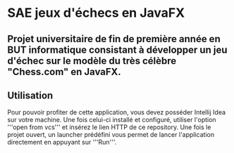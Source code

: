 # SAE jeux d'échecs en JavaFX
Projet universitaire de fin de première année en BUT informatique consistant à développer un jeu d'échec sur le modèle du très célèbre "Chess.com" en JavaFX.
--------------------
## Utilisation
Pour pouvoir profiter de cette application, vous devez posséder Intellij Idea sur votre machine. Une fois celui-ci installé et configuré, utiliser l'option '''open from vcs''' et insérez le lien HTTP de ce repository. Une fois le projet ouvert, un launcher prédéfini vous permet de lancer l'application directement en appuyant sur '''Run'''.
